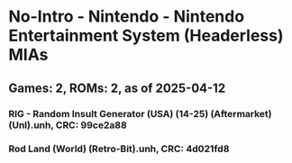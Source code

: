 # No-Intro - Nintendo - Nintendo Entertainment System (Headerless) MIAs
## Games: 2, ROMs: 2, as of 2025-04-12

### RIG - Random Insult Generator (USA) (14-25) (Aftermarket) (Unl).unh, CRC: 99ce2a88
### Rod Land (World) (Retro-Bit).unh, CRC: 4d021fd8
